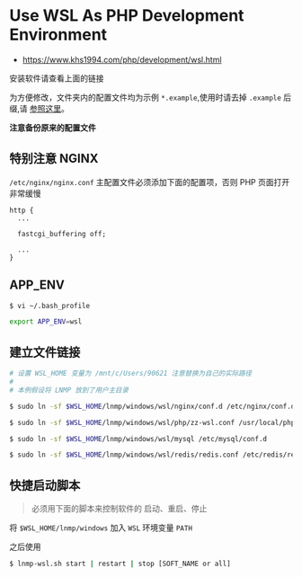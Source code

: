 # Use WSL As PHP Development Environment

* https://www.khs1994.com/php/development/wsl.html

安装软件请查看上面的链接

为方便修改，文件夹内的配置文件均为示例 `*.example`,使用时请去掉 `.example` 后缀,请 [参照这里](path.md)。

**注意备份原来的配置文件**

## 特别注意 NGINX

`/etc/nginx/nginx.conf` 主配置文件必须添加下面的配置项，否则 PHP 页面打开非常缓慢

```nginx
http {
  ...

  fastcgi_buffering off;

  ...
}
```

## APP_ENV

```bash
$ vi ~/.bash_profile

export APP_ENV=wsl
```

## 建立文件链接

```bash
# 设置 WSL_HOME 变量为 /mnt/c/Users/90621 注意替换为自己的实际路径
#
# 本例假设将 LNMP 放到了用户主目录

$ sudo ln -sf $WSL_HOME/lnmp/windows/wsl/nginx/conf.d /etc/nginx/conf.d

$ sudo ln -sf $WSL_HOME/lnmp/windows/wsl/php/zz-wsl.conf /usr/local/php/etc/php-fpm.d/zz-wsl.conf

$ sudo ln -sf $WSL_HOME/lnmp/windows/wsl/mysql /etc/mysql/conf.d

$ sudo ln -sf $WSL_HOME/lnmp/windows/wsl/redis/redis.conf /etc/redis/redis.conf
```

## 快捷启动脚本

> 必须用下面的脚本来控制软件的 启动、重启、停止

将 `$WSL_HOME/lnmp/windows` 加入 `WSL` 环境变量 `PATH`

之后使用

```bash
$ lnmp-wsl.sh start | restart | stop [SOFT_NAME or all]
```
